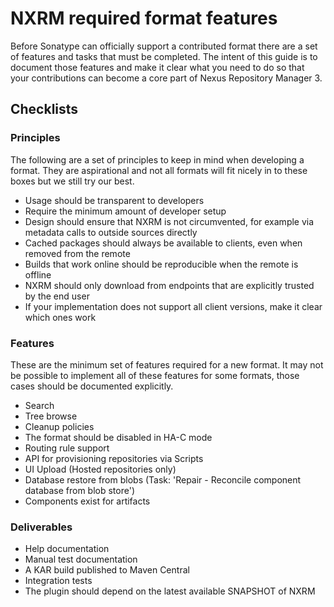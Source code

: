 # NXRM required format features

Before Sonatype can officially support a contributed format there are a set of features and tasks that must be completed. 
The intent of this guide is to document those features and make it clear what you need to do so that your contributions 
can become a core part of Nexus Repository Manager 3.

## Checklists

### Principles
The following are a set of principles to keep in mind when developing a format. They are aspirational and not all
formats will fit nicely in to these boxes but we still try our best.

 - Usage should be transparent to developers
 - Require the minimum amount of developer setup
 - Design should ensure that NXRM is not circumvented, for example via metadata calls to outside sources directly
 - Cached packages should always be available to clients, even when removed from the remote
 - Builds that work online should be reproducible when the remote is offline
 - NXRM should only download from endpoints that are explicitly trusted by the end user
 - If your implementation does not support all client versions, make it clear which ones work

### Features
These are the minimum set of features required for a new format. It may not be possible to implement all of these 
features for some formats, those cases should be documented explicitly.

 - Search
 - Tree browse
 - Cleanup policies
 - The format should be disabled in HA-C mode
 - Routing rule support
 - API for provisioning repositories via Scripts
 - UI Upload (Hosted repositories only)
 - Database restore from blobs (Task: 'Repair - Reconcile component database from blob store')
 - Components exist for artifacts
 
### Deliverables
 - Help documentation
 - Manual test documentation
 - A KAR build published to Maven Central
 - Integration tests
 - The plugin should depend on the latest available SNAPSHOT of NXRM
